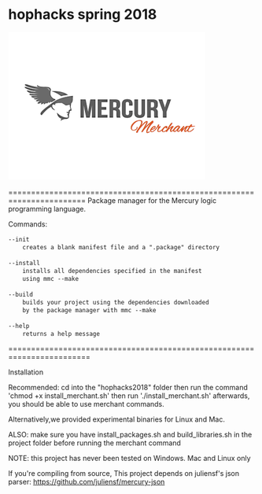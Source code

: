 # hophacks spring 2018

![merchant-logo](merchant-logo.png "Merchant Logo")

=======================================================================
Package manager for the Mercury logic programming language.

Commands:

    --init
        creates a blank manifest file and a ".package" directory

    --install
        installs all dependencies specified in the manifest
        using mmc --make

    --build
        builds your project using the dependencies downloaded
        by the package manager with mmc --make

    --help
        returns a help message
========================================================================

Installation

Recommended: cd into the "hophacks2018" folder then run the 
command 'chmod +x install_merchant.sh' then run './install_merchant.sh'
afterwards, you should be able to use merchant commands.

Alternatively,we provided experimental binaries for Linux and Mac.

ALSO: make sure you have install_packages.sh and build_libraries.sh
        in the project folder before running the merchant command

NOTE: this project has never been tested on Windows.  Mac and Linux
only

If you're compiling from source,
This project depends on juliensf's json parser:
https://github.com/juliensf/mercury-json


